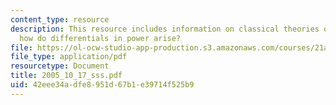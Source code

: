```yaml
---
content_type: resource
description: This resource includes information on classical theories of power, and
  how do differentials in power arise?
file: https://ol-ocw-studio-app-production.s3.amazonaws.com/courses/21a-245j-power-interpersonal-organizational-and-global-dimensions-fall-2005/42eee34adfe8951d67b1e39714f525b9_2005_10_17_sss.pdf
file_type: application/pdf
resourcetype: Document
title: 2005_10_17_sss.pdf
uid: 42eee34a-dfe8-951d-67b1-e39714f525b9
---
```


